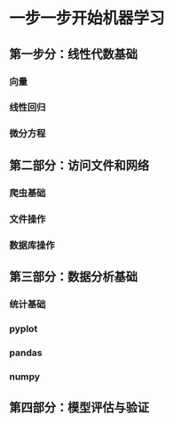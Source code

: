 # 一步一步开始机器学习

## 第一步分：线性代数基础
### 向量

### 线性回归

### 微分方程

## 第二部分：访问文件和网络

### 爬虫基础

### 文件操作

### 数据库操作


## 第三部分：数据分析基础

### 统计基础

### pyplot

### pandas

### numpy


## 第四部分：模型评估与验证
